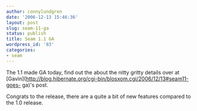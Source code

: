 ```yaml
---
author: connylundgren
date: '2006-12-13 15:46:36'
layout: post
slug: seam-11-ga
status: publish
title: Seam 1.1 GA
wordpress_id: '83'
categories:
- seam
---
```


The 1.1 made GA today, find out the about the nitty gritty details over at
[Gavin](http://blog.hibernate.org/cgi-bin/blosxom.cgi/2006/12/13#seam11-goes-
ga)'s post.

Congrats to the release, there are a quite a bit of new features compared to
the 1.0 release.

